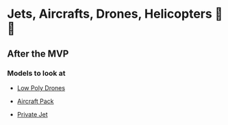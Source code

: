 # Jets, Aircrafts, Drones, Helicopters 🛫🚁

## After the MVP

### Models to look at

- [Low Poly Drones](https://www.turbosquid.com/pt_br/3d-models/low-poly-drone-isometric-icon-pack-02-lowpoly-3d-1720040)

- [Aircraft Pack](https://blendermarket.com/products/t12v5p1?search_id=35389173)

- [Private Jet](https://blendermarket.com/products/airplane-v15?search_id=35389173)
